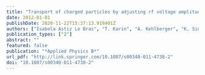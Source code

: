 ```yaml
---
title: "Transport of charged particles by adjusting rf voltage amplitudes"
date: 2012-01-01
publishDate: 2020-11-22T15:37:13.919401Z
authors: ["Isabela Astiz Le Bras", "T. Karin", "A. Kehlberger", "K. Singer", "N. Daniilidis", "H. Häffner"]
publication_types: ["2"]
abstract: ""
featured: false
publication: "*Applied Physics B*"
url_pdf: "http://link.springer.com/10.1007/s00340-011-4738-2"
doi: "10.1007/s00340-011-4738-2"
---
```


